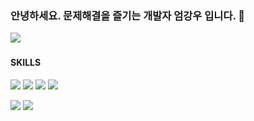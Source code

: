 ### 안녕하세요. 문제해결을 즐기는 개발자 엄강우 입니다. 👋
<a target="_blank" href="https://nextjs-blog-yhnb3.vercel.app/"><img src="https://img.shields.io/badge/Blog-000000?style=flat-square&logo=Next.js&logoColor=white"/></a>
<img scr="http://img.shields.io/badge/-Velog-20c997?style=flat&link='https://velog.io/@yhnb3'"/>
#### SKILLS
<img src="https://img.shields.io/badge/React-61DAFB?style=flat-square&logo=React&logoColor=white"/> <img src="https://img.shields.io/badge/JavaScript-F7DF1E?style=flat-square&logo=JavaScript&logoColor=white"/> <img src="https://img.shields.io/badge/TypeScript-3178C6?style=flat-square&logo=TypeScript&logoColor=white"/> <img src="https://img.shields.io/badge/Python-3776AB?style=flat-square&logo=Python&logoColor=white"/>

<img src="https://img.shields.io/badge/Netlify-00C7B7?style=flat-square&logo=Netlify&logoColor=white"/> <img src="https://img.shields.io/badge/Tailwind CSS-06B6D4?style=flat-square&logo=Tailwind CSS&logoColor=white"/>
